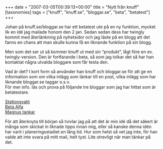 +++
date = "2007-03-05T00:39:13+00:00"
title = "Nytt från knuff"
[taxonomies]
tags = ["knuff", "knuff.se", "bloggar.se", "beta", "betatest"]
+++

Johan på knuff.se/bloggar.se har ett betatest ute på en ny funktion, mycket lik en idé jag mailade honom den 2 jan. Sedan sedan dess har twingly kommit med återlänkning på nyhetsidor och jag läste på en blogg att det fanns en chans att man skulle kunna få en liknande funktion på sin blogg.

Men som det ser ut så kommer knuff ut med sin &#8220;produkt&#8221;, lågt före en ev. twingly-version. Den är fortfarande i beta, så som jag tolkar det så har han kontaktat några utvalda bloggare som får testa den.

Vad är det? I kort form så använder han knuff och bloggar.se för att ge en information som om vilka inlägg som länkar till en post, vilka inlägg som har liknande bloggar.se taggar o.s.v.  
För mer info. läs och prova på följande tre bloggar som jag har hittat som är betatestare.

[Stationsvakt][1]  
[Beta Alfa][2]  
[Magnus tankar][3]

För att återknyta till början så tvivlar jag på att det är min idé då det säkert är många som skickat in liknade tipps innan mig, eller så kanske denna idén har varit i planeringsstadiet en lång tid. Hur som helst så vet jag inte, för han valde att inte svara på mitt mail, helt tyst. Lite otrevligt när man tänkar på det.



<small></small>

 [1]: http://stationsvakt.blogspot.com/
 [2]: http://betaalfa.polymono.net/2007/03/04/knuff-och-bloggar-pa-din-egen-blogg/
 [3]: http://magnus.ljungkvist.nu/blogg/2007/03/04/blogg-johan-bjussar-pa-magiskt-betatest/
